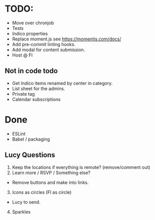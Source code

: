 # TODO:

- Move over chronjob
- Tests
- Indico properties
- Replace moment.js see https://momentjs.com/docs/
- Add pre-commit linting hooks.
- Add modal for content submission.
- Host @ FI

## Not in code todo

- Get Indico items renamed by center in category.
- List sheet for the admins.
- Private tag
- Calendar subscriptions

# Done

- ESLint
- Babel / packaging

## Lucy Questions

1. Keep the locations if everything is remote?
   (remove/comment out)
2. Learn more / RSVP / Something else?

- Remove buttons and make into links.

3. Icons as circles (FI as circle)

- Lucy to send.

4. Sparkles
